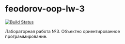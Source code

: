 # feodorov-oop-lw-3
[![Build Status](https://travis-ci.org/z8432k/feodorov-oop-lw-3.svg?branch=master)](https://travis-ci.org/z8432k/feodorov-oop-lw-3)

Лабораторная работа №3. Объектно ориентированное программирование.
